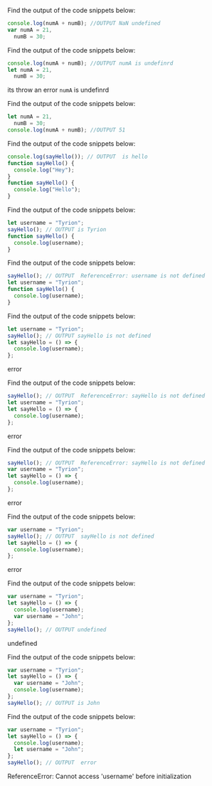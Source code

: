 Find the output of the code snippets below:

```js
console.log(numA + numB); //OUTPUT NaN undefined
var numA = 21,
  numB = 30;
```

Find the output of the code snippets below:

```js
console.log(numA + numB); //OUTPUT numA is undefinrd
let numA = 21,
  numB = 30;
```
its throw an error `numA` is undefinrd

Find the output of the code snippets below:

```js
let numA = 21,
  numB = 30;
console.log(numA + numB); //OUTPUT 51
```

Find the output of the code snippets below:

```js
console.log(sayHello()); // OUTPUT  is hello
function sayHello() {
  console.log("Hey");
}
function sayHello() {
  console.log("Hello");
}
```

Find the output of the code snippets below:

```js
let username = "Tyrion";
sayHello(); // OUTPUT is Tyrion
function sayHello() {
  console.log(username);
}
```

Find the output of the code snippets below:

```js
sayHello(); // OUTPUT  ReferenceError: username is not defined
let username = "Tyrion";
function sayHello() {
  console.log(username);
}
```

Find the output of the code snippets below:

```js
let username = "Tyrion";
sayHello(); // OUTPUT sayHello is not defined
let sayHello = () => {
  console.log(username);
};
```
error

Find the output of the code snippets below:

```js
sayHello(); // OUTPUT  ReferenceError: sayHello is not defined
let username = "Tyrion";
let sayHello = () => {
  console.log(username);
};
```
error

Find the output of the code snippets below:

```js
sayHello(); // OUTPUT  ReferenceError: sayHello is not defined
var username = "Tyrion";
let sayHello = () => {
  console.log(username);
};
```
error

Find the output of the code snippets below:

```js
var username = "Tyrion";
sayHello(); // OUTPUT  sayHello is not defined
let sayHello = () => {
  console.log(username);
};
```
error

Find the output of the code snippets below:

```js
var username = "Tyrion";
let sayHello = () => {
  console.log(username);
  var username = "John";
};
sayHello(); // OUTPUT undefined
```
undefined

Find the output of the code snippets below:

```js
var username = "Tyrion";
let sayHello = () => {
  var username = "John";
  console.log(username);
};
sayHello(); // OUTPUT is John
```

Find the output of the code snippets below:

```js
var username = "Tyrion";
let sayHello = () => {
  console.log(username);
  let username = "John";
};
sayHello(); // OUTPUT  error
```
 ReferenceError: Cannot access 'username' before initialization